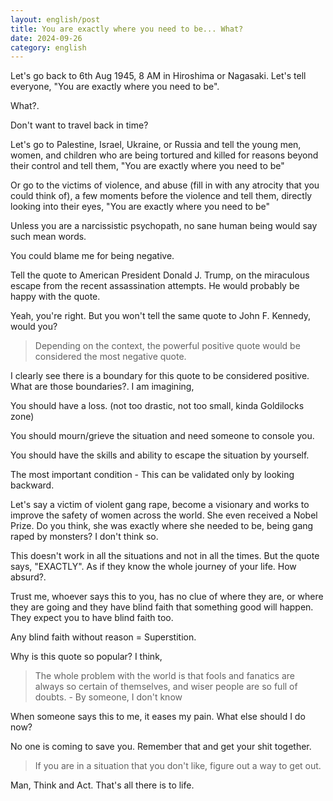 ```yaml
---
layout: english/post
title: You are exactly where you need to be... What?
date: 2024-09-26
category: english
---
```


Let's go back to 6th Aug 1945, 8 AM in Hiroshima or Nagasaki. Let's tell everyone, "You are exactly where you need to be".

What?.

Don't want to travel back in time?

Let's go to Palestine, Israel, Ukraine, or Russia and tell the young men, women, and children who are being tortured and killed for reasons beyond their control and tell them, "You are exactly where you need to be"

Or go to the victims of violence, and abuse (fill in with any atrocity that you could think of), a few moments before the violence and tell them, directly looking into their eyes, "You are exactly where you need to be"

Unless you are a narcissistic psychopath, no sane human being would say such mean words.

You could blame me for being negative.

Tell the quote to American President Donald J. Trump, on the miraculous escape from the recent assassination attempts. He would probably be happy with the quote.

Yeah, you're right. But you won't tell the same quote to John F. Kennedy, would you?

> Depending on the context, the powerful positive quote would be considered the most negative quote.

I clearly see there is a boundary for this quote to be considered positive. What are those boundaries?. I am imagining,

You should have a loss. (not too drastic, not too small, kinda Goldilocks zone)

You should mourn/grieve the situation and need someone to console you.

You should have the skills and ability to escape the situation by yourself.

The most important condition - This can be validated only by looking backward.

Let's say a victim of violent gang rape, become a visionary and works to improve the safety of women across the world. She even received a Nobel Prize. Do you think, she was exactly where she needed to be, being gang raped by monsters? I don't think so.

This doesn't work in all the situations and not in all the times. But the quote says, "EXACTLY". As if they know the whole journey of your life. How absurd?.

Trust me, whoever says this to you, has no clue of where they are, or where they are going and they have blind faith that something good will happen. They expect you to have blind faith too.

Any blind faith without reason = Superstition.

Why is this quote so popular? I think,

> The whole problem with the world is that fools and fanatics are always so certain of themselves, and wiser people are so full of doubts. - By someone, I don't know

When someone says this to me, it eases my pain. What else should I do now?

No one is coming to save you. Remember that and get your shit together.

> If you are in a situation that you don't like, figure out a way to get out.

Man, Think and Act. That's all there is to life.
